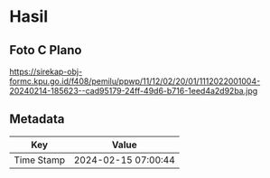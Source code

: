 # Hasil

## Foto C Plano

https://sirekap-obj-formc.kpu.go.id/f408/pemilu/ppwp/11/12/02/20/01/1112022001004-20240214-185623--cad95179-24ff-49d6-b716-1eed4a2d92ba.jpg


## Metadata

| Key        | Value               |
| ---------- | ------------------- |
| Time Stamp | 2024-02-15 07:00:44 |



